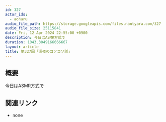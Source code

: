 ```yaml
---
id: 327
actor_ids:
  - aoharu
audio_file_path: https://storage.googleapis.com/files.nantyara.com/327.mp3
audio_file_size: 25115841
date: Fri, 12 Apr 2024 22:55:00 +0900
description: 今日はASMR方式で
duration: 1043.3049166666667
layout: article
title: 第327回「深夜のコソコソ話」
---
```

## 概要

今日はASMR方式で

## 関連リンク

* none
